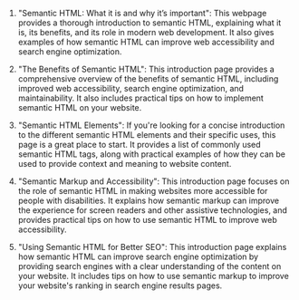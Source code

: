 

1. "Semantic HTML: What it is and why it’s important": This webpage provides a thorough introduction to semantic HTML, explaining what it is, its benefits, and its role in modern web development. It also gives examples of how semantic HTML can improve web accessibility and search engine optimization.

2. "The Benefits of Semantic HTML": This introduction page provides a comprehensive overview of the benefits of semantic HTML, including improved web accessibility, search engine optimization, and maintainability. It also includes practical tips on how to implement semantic HTML on your website.

3. "Semantic HTML Elements": If you're looking for a concise introduction to the different semantic HTML elements and their specific uses, this page is a great place to start. It provides a list of commonly used semantic HTML tags, along with practical examples of how they can be used to provide context and meaning to website content.

4. "Semantic Markup and Accessibility": This introduction page focuses on the role of semantic HTML in making websites more accessible for people with disabilities. It explains how semantic markup can improve the experience for screen readers and other assistive technologies, and provides practical tips on how to use semantic HTML to improve web accessibility.

5. "Using Semantic HTML for Better SEO": This introduction page explains how semantic HTML can improve search engine optimization by providing search engines with a clear understanding of the content on your website. It includes tips on how to use semantic markup to improve your website's ranking in search engine results pages.